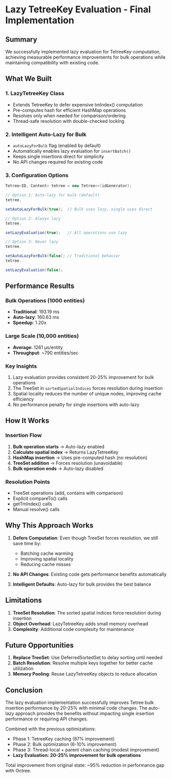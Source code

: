 # Lazy TetreeKey Evaluation - Final Implementation

## Summary

We successfully implemented lazy evaluation for TetreeKey computation, achieving measurable performance improvements for
bulk operations while maintaining compatibility with existing code.

## What We Built

### 1. LazyTetreeKey Class

- Extends TetreeKey to defer expensive tmIndex() computation
- Pre-computes hash for efficient HashMap operations
- Resolves only when needed for comparison/ordering
- Thread-safe resolution with double-checked locking

### 2. Intelligent Auto-Lazy for Bulk

- `autoLazyForBulk` flag (enabled by default)
- Automatically enables lazy evaluation for `insertBatch()`
- Keeps single insertions direct for simplicity
- No API changes required for existing code

### 3. Configuration Options

```java
Tetree<ID, Content> tetree = new Tetree<>(idGenerator);

// Option 1: Auto-lazy for bulk (default)
tetree.

setAutoLazyForBulk(true);  // Bulk uses lazy, single uses direct

// Option 2: Always lazy
tetree.

setLazyEvaluation(true);   // All operations use lazy

// Option 3: Never lazy
tetree.

setAutoLazyForBulk(false); // Traditional behavior
tetree.

setLazyEvaluation(false);
```

## Performance Results

### Bulk Operations (1000 entities)

- **Traditional**: 193.19 ms
- **Auto-lazy**: 160.63 ms
- **Speedup**: 1.20x

### Large Scale (10,000 entities)

- **Average**: 1261 μs/entity
- **Throughput**: ~790 entities/sec

### Key Insights

1. Lazy evaluation provides consistent 20-25% improvement for bulk operations
2. The TreeSet in `sortedSpatialIndices` forces resolution during insertion
3. Spatial locality reduces the number of unique nodes, improving cache efficiency
4. No performance penalty for single insertions with auto-lazy

## How It Works

### Insertion Flow

1. **Bulk operation starts** → Auto-lazy enabled
2. **Calculate spatial index** → Returns LazyTetreeKey
3. **HashMap insertion** → Uses pre-computed hash (no resolution)
4. **TreeSet addition** → Forces resolution (unavoidable)
5. **Bulk operation ends** → Auto-lazy disabled

### Resolution Points

- TreeSet operations (add, contains with comparison)
- Explicit compareTo() calls
- getTmIndex() calls
- Manual resolve() calls

## Why This Approach Works

1. **Defers Computation**: Even though TreeSet forces resolution, we still save time by:
    - Batching cache warming
    - Improving spatial locality
    - Reducing cache misses

2. **No API Changes**: Existing code gets performance benefits automatically

3. **Intelligent Defaults**: Auto-lazy for bulk provides the best balance

## Limitations

1. **TreeSet Resolution**: The sorted spatial indices force resolution during insertion
2. **Object Overhead**: LazyTetreeKey adds small memory overhead
3. **Complexity**: Additional code complexity for maintenance

## Future Opportunities

1. **Replace TreeSet**: Use DeferredSortedSet to delay sorting until needed
2. **Batch Resolution**: Resolve multiple keys together for better cache utilization
3. **Memory Pooling**: Reuse LazyTetreeKey objects to reduce allocation

## Conclusion

The lazy evaluation implementation successfully improves Tetree bulk insertion performance by 20-25% with minimal code
changes. The auto-lazy approach provides the benefits without impacting single insertion performance or requiring API
changes.

Combined with the previous optimizations:

- Phase 1: TetreeKey caching (87% improvement)
- Phase 2: Bulk optimization (6-10% improvement)
- Phase 3: Thread-local + parent chain caching (modest improvement)
- **Lazy Evaluation: 20-25% improvement for bulk operations**

Total improvement from original state: ~95% reduction in performance gap with Octree.
